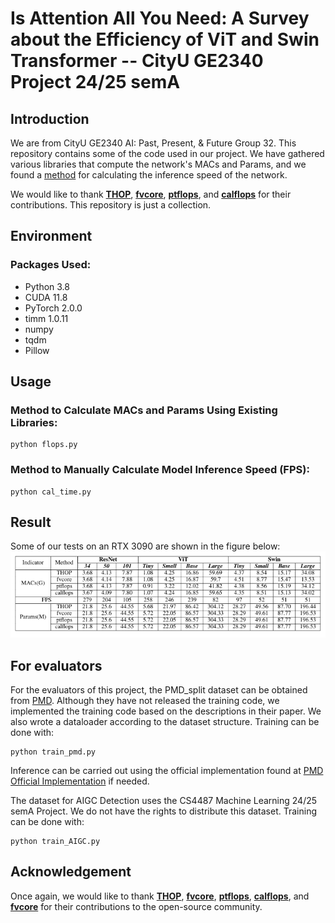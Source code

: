 # Is Attention All You Need: A Survey about the Efficiency of ViT and Swin Transformer -- CityU GE2340 Project 24/25 semA

## Introduction

We are from CityU GE2340 AI: Past, Present, & Future Group 32. This repository contains some of the code used in our project. We have gathered various libraries that compute the network's MACs and Params, and we found a [method](https://blog.csdn.net/rayso9898/article/details/130006580) for calculating the inference speed of the network.

We would like to thank [**THOP**](https://github.com/ultralytics/thop), [**fvcore**](https://github.com/facebookresearch/fvcore), [**ptflops**](https://github.com/sovrasov/flops-counter.pytorch), and [**calflops**](https://github.com/MrYxJ/calculate-flops.pytorch) for their contributions. This repository is just a collection.

## Environment

### Packages Used:
- Python 3.8
- CUDA 11.8
- PyTorch 2.0.0
- timm 1.0.11
- numpy
- tqdm
- Pillow

## Usage

### Method to Calculate MACs and Params Using Existing Libraries:
```shell
python flops.py
```

### Method to Manually Calculate Model Inference Speed (FPS):
```shell
python cal_time.py
```

## Result
Some of our tests on an RTX 3090 are shown in the figure below: ![](de3cdc7b226245ef4d59fa8111260c9.png)

## For evaluators
For the evaluators of this project, the PMD_split dataset can be obtained from [PMD](https://jiaying.link/cvpr2020-pgd/). Although they have not released the training code, we implemented the training code based on the descriptions in their paper. We also wrote a dataloader according to the dataset structure. Training can be done with:
```shell
python train_pmd.py
```

Inference can be carried out using the official implementation found at [PMD Official Implementation](https://jiaying.link/cvpr2020-pgd/) if needed.

The dataset for AIGC Detection uses the CS4487 Machine Learning 24/25 semA Project. We do not have the rights to distribute this dataset. Training can be done with:
```shell
python train_AIGC.py
```

## Acknowledgement
Once again, we would like to thank [**THOP**](https://github.com/ultralytics/thop), [**fvcore**](https://github.com/facebookresearch/fvcore), [**ptflops**](https://github.com/sovrasov/flops-counter.pytorch), [**calflops**](https://github.com/MrYxJ/calculate-flops.pytorch), and [**fvcore**](https://jiaying.link/cvpr2020-pgd/) for their contributions to the open-source community.
